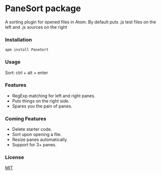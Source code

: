 # PaneSort package

A sorting plugin for opened files in Atom.
By default puts .js test files on the left and .js sources on the right  

### Installation

```
apm install PaneSort
```
### Usage
Sort: ctrl + alt + enter 

### Features

* RegExp matching for left and right panes.
* Puts things on the right side.
* Spares you the pain of panes.  

### Coming Features
* Delete starter code.
* Sort upon opening a file.
* Resize panes automatically.
* Support for 3+ panes.
### License

[MIT](./LICENSE)
